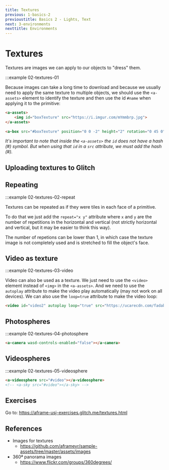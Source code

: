 ```yaml
---
title: Textures
previous: 1-basics-2
previoustitle: Basics 2 - Lights, Text
next: 3-environments
nexttitle: Environments
---
```


# Textures
Textures are images we can apply to our objects to "dress" them. 

:::example 02-textures-01


Because images can take a long time to download and because we usually need to apply the same texture to multiple objects, we should use the `<a-assets>` element to identify the texture and then use the id `#name` when applying it to the primitive:

```html
<a-assets>
    <img id="boxTexture" src="https://i.imgur.com/mYmmbrp.jpg">
</a-assets>
      
<a-box src="#boxTexture" position="0 0 -2" height="2" rotation="0 45 0"></a-box>
```

*It's important to note that inside the `<a-assets>` the `id` does not have a hash (#) symbol. But when using that `id` in a `src` attribute, we must add the hash (#).*

## Uploading textures to Glitch

## Repeating
:::example 02-textures-02-repeat


Textures can be repeated as if they were tiles in each face of a primitive.

To do that we just add the `repeat="x y"` attribute where `x` and `y` are the number of repetitions in the horizontal and vertical (not strictly horizontal and vertical, but it may be easier to think this way).

The number of repetions can be lower than 1, in which case the texture image is not completely used and is stretched to fill the object's face.

## Video as texture
:::example 02-textures-03-video


Video can also be used as a texture. We just need to use the `<video>` element instead of `<img>` in the `<a-assets>`. And we need to use the `autoplay` attribute to make the video play automatically (may not work on all devices). We can also use the `loop=true` attribute to make the video loop:

```html
<video id="video2" autoplay loop="true" src="https://ucarecdn.com/fadab25d-0b3a-45f7-8ef5-85318e92a261/"></video>
```
  
  
## Photospheres

:::example 02-textures-04-photosphere


```html
<a-camera wasd-controls-enabled="false"></a-camera>
```

## Videospheres
:::example 02-textures-05-videosphere


```html
<a-videosphere src="#video"></a-videosphere>
<!-- <a-sky src="#video"></a-sky> -->
```

## Exercises


Go to: <a href="https://aframe-usj-exercises.glitch.me/textures.html" target="_blank">https://aframe-usj-exercises.glitch.me/textures.html</a>

## References

* Images for textures 
  * https://github.com/aframevr/sample-assets/tree/master/assets/images
* 360ª panorama images 
  * https://www.flickr.com/groups/360degrees/

